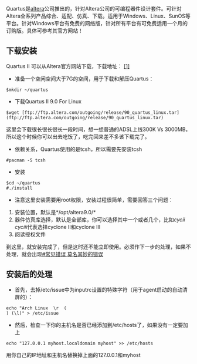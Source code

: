 Quartus是[altera](http://www.altera.com.cn)公司推出的，针对Altera公司的可编程器件设计套件。可针对Altera全系列产品综合、适配、仿真、下载。适用于Windows、Linux、SunOS等平台。针对Windows平台有免费的网络版，针对所有平台有可免费适用一个月的订购版。具体可参考其官方网站！

## 下载安装

Quartus II 可以从Altera官方网站下载，下载地址： [[1]](ftp://ftp.altera.com/outgoing/release/)

*   准备一个空闲空间大于7G的空间，用于下载和解压Quartus：

```
$mkdir ~/quartus

```

*   下载Quartus II 9.0 For Linux

```
$wget [ftp://ftp.altera.com/outgoing/release/90_quartus_linux.tar](ftp://ftp.altera.com/outgoing/release/90_quartus_linux.tar)

```

这里会下载很长很长很长一段时间，想一想普通的ADSL上线300K Vs 3000MB，所以这个时候你可以出去吃饭了，吃完回来差不多该下载完了。

*   依赖关系，Quartus使用的是tcsh，所以需要先安装tcsh

```
#pacman -S tcsh

```

*   安装

```
$cd ~/quartus
#./install

```

*   注意这里安装需要用root权限，安装过程很简单，需要回答三个问题：

1.  安装位置，默认是*/opt/altera9.0/*
2.  器件仿真库选择，默认是全部库，你可以选择其中一个或者几个，比如*cycii cyciii*代表选择cyclone II和cyclone III
3.  阅读授权文件

到这里，就安装完成了，但是这时还不能立即使用。必须作下一步的处理，如果不处理，就会出现[#常见错误 莫名其妙的错误](#.E5.B8.B8.E8.A7.81.E9.94.99.E8.AF.AF_.E8.8E.AB.E5.90.8D.E5.85.B6.E5.A6.99.E7.9A.84.E9.94.99.E8.AF.AF)

## 安装后的处理

*   首先，去掉/etc/issue中为inputrc设置的特殊字符（用于agent启动的自动清屏的）：

```
echo "Arch Linux  \r  (
) (\l)" > /etc/issue

```

*   然后，检查一下你的主机名是否已经添加到/etc/hosts了，如果没有一定要加上

```
echo "127.0.0.1 myhost.localdomain myhost" >> /etc/hosts

```

用你自己的IP地址和主机名替换掉上面的127.0.0.1和myhost